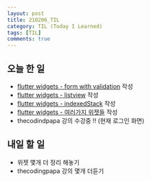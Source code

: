 ```yaml
---
layout: post
title: 210206_TIL
category: TIL (Today I Learned)
tags: [TIL]
comments: true
---
```

<!----------------- 탬플릿
## forEach
### 설명
[MDN]()
### 문법
```javascript

```
### 예시
```javascript

```
------------------->

## 오늘 한 일
- [flutter widgets - form with validation](https://blog.kyojs.com/flutter/2021/02/06/widget-form/) 작성
- [flutter widgets - listview](https://blog.kyojs.com/flutter/2021/02/06/widget-list-view/) 작성
- [flutter widgets - indexedStack](https://blog.kyojs.com/flutter/2021/02/06/widget-indexed-stack-copy/) 작성
- [flutter widgets - 여러가지 위젯들](https://blog.kyojs.com/flutter/2021/02/06/widgets/) 작성
- thecodindpapa 강의 수강중 !! (현재 로그인 화면)

## 내일 할 일

- 위젯 몇개 더 정리 해놓기
- thecodingpapa 강의 몇개 더듣기